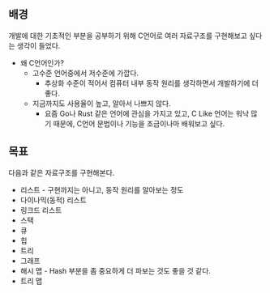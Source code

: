 ## 배경
개발에 대한 기초적인 부분을 공부하기 위해 C언어로 여러 자료구조를 구현해보고 싶다는 생각이 들었다.

- 왜 C언어인가? 
	- 고수준 언어중에서 저수준에 가깝다.
		- 추상화 수준이 적어서 컴퓨터 내부 동작 원리를 생각하면서 개발하기에 더 좋다.
	- 지금까지도 사용율이 높고, 알아서 나쁘지 않다.
		- 요즘 Go나 Rust 같은 언어에 관심을 가지고 있고, C Like 언어는 워낙 많기 때문에, C언어 문법이나 기능을 조금이나마 배워보고 싶다.

## 목표

다음과 같은 자료구조를 구현해본다.

- 리스트 - 구현까지는 아니고, 동작 원리를 알아보는 정도
- 다이나믹(동적) 리스트
- 링크드 리스트
- 스택
- 큐
- 힙
- 트리
- 그래프
- 해시 맵 - Hash 부분을 좀 중요하게 더 파보는 것도 좋을 것 같다.
- 트리 맵

